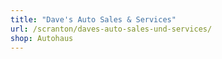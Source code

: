 ```yaml
---
title: "Dave's Auto Sales & Services"
url: /scranton/daves-auto-sales-und-services/
shop: Autohaus
---
```

